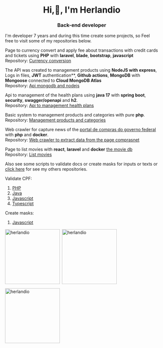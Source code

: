 <h1 align="center">Hi,👋, I'm Herlandio</h1>
<h3 align="center">Back-end developer</h3>

I'm developer 7 years and during this time create some projects, so Feel free to visit some of my repositories below.

Page to currency convert and apply fee about transactions with credit cards and tickets using **PHP** with **laravel**, **blade**, **bootstrap**, **javascript**<Br/> 
Repository: [Currency conversion](https://github.com/herlandio/conversao-de-moeda)<Br/>

The API was created to management products using **NodeJS with express**, Logs in files, **JWT** authentication**, **Github actions**, **MongoDB** with **Mongoose** connected to **Cloud MongoDB Atlas**<Br/>
Repository: [Api mongodb and nodejs](https://github.com/herlandio/API-Nodejs-MongoDB)<Br/>

Api to management of the health plans using **java 17** with **spring boot**, **security**, **swagger/openapi** and **h2**.<Br/>
Repository: [Api to management health plans](https://github.com/herlandio/ekan-test-spring-boot-api)<Br/>

Basic system to management products and categories with pure **php**. <Br/>
Repository: [Management products and categories](https://github.com/herlandio/gerenciamento-de-produtos)<Br/>

Web crawler for capture news of the [portal de compras do governo federal](https://www.gov.br/compras/pt-br/acesso-a-informacao/noticias) with **php** and **docker**.<Br/>
Repository: [Web crawler to extract data from the page comprasnet](https://github.com/herlandio/webcrawler-comprasnet)<Br/>

Page to list movies with **react**, **laravel** and **docker** [the movie db](https://api.themoviedb.org)<Br/>
Repository: [List movies](https://github.com/herlandio/Laravel-ReactJS-TheMovieDB)<Br/>

Also see some scripts to validate docs or create masks for inputs or texts or [click here](https://github.com/herlandio?tab=repositories) for see my others repositories.<Br/>

Validate CPF:<Br/>
1. [PHP](https://gist.github.com/herlandio/4fa87cbf156d354f6e5a90468b570a59)<Br/>
2. [Java](https://gist.github.com/herlandio/b2f8a1e78f7aef1008545b7fb56c965c)<Br/>
3. [Javascript](https://gist.github.com/herlandio/4d91e5cee58035d8f0a0e474ce80ab2e)<Br/>
4. [Typescript](https://gist.github.com/herlandio/0ccf8772704942e2232b5a1e5d3387bb)<Br/>

Create masks: <Br/>
1. [Javascript](https://gist.github.com/herlandio/e0a2f3574223052b9ed7740d712c7611)<Br/>

<div>
  <p><img align="left" height="180em" src="https://github-readme-stats.vercel.app/api/top-langs?username=herlandio&show_icons=true&locale=en&layout=compact" alt="herlandio" /></p>
  <p>&nbsp;<img align="center" height="180em" src="https://github-readme-stats.vercel.app/api?username=herlandio&show_icons=true&locale=en" alt="herlandio" /></p>
  <p><img align="center" height="180em" src="https://github-readme-streak-stats.herokuapp.com/?user=herlandio&" alt="herlandio" /></p>
</div>

